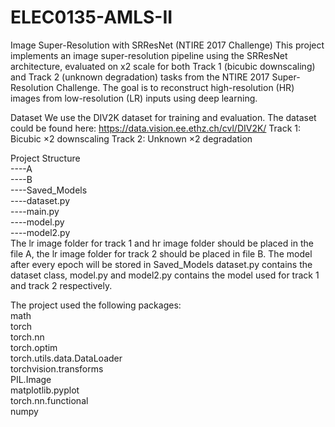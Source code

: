 # ELEC0135-AMLS-II
Image Super-Resolution with SRResNet (NTIRE 2017 Challenge)
This project implements an image super-resolution pipeline using the SRResNet architecture, evaluated on x2 scale for both Track 1 (bicubic downscaling) and Track 2 (unknown degradation) tasks from the NTIRE 2017 Super-Resolution Challenge. The goal is to reconstruct high-resolution (HR) images from low-resolution (LR) inputs using deep learning.

Dataset
We use the DIV2K dataset for training and evaluation. The dataset could be found here: https://data.vision.ee.ethz.ch/cvl/DIV2K/
Track 1: Bicubic ×2 downscaling
Track 2: Unknown ×2 degradation

Project Structure   
    ----A  
    ----B  
    ----Saved_Models  
    ----dataset.py  
    ----main.py  
    ----model.py  
    ----model2.py  
The lr image folder for track 1 and hr image folder should be placed in the file A, the lr image folder for track 2 should be placed in file B.
The model after every epoch will be stored in Saved_Models
dataset.py contains the dataset class, model.py and model2.py contains the model used for track 1 and track 2 respectively.

The project used the following packages:  
math  
torch  
torch.nn  
torch.optim  
torch.utils.data.DataLoader  
torchvision.transforms  
PIL.Image  
matplotlib.pyplot  
torch.nn.functional  
numpy  

